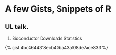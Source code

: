 # A few Gists, Snippets of R 



## UL talk. 
1. Bioconductor Downloads Statistics


{% gist 4bc4644318ecb40ba43af08de7ace833 %}
